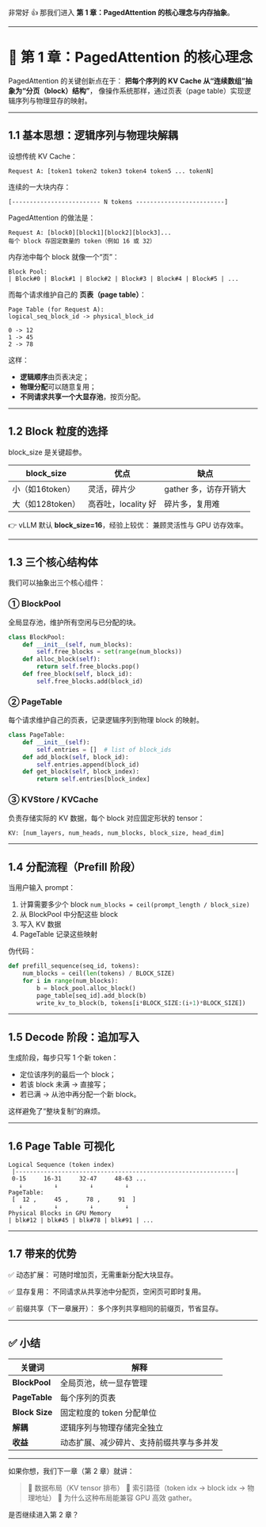 非常好 👍
 那我们进入 **第 1 章：PagedAttention 的核心理念与内存抽象**。

------

# 🧱 第 1 章：PagedAttention 的核心理念

PagedAttention 的关键创新点在于：
 **把每个序列的 KV Cache 从“连续数组”抽象为“分页（block）结构”**，
 像操作系统那样，通过页表（page table）实现逻辑序列与物理显存的映射。

------

## 1.1 基本思想：逻辑序列与物理块解耦

设想传统 KV Cache：

```text
Request A: [token1 token2 token3 token4 token5 ... tokenN]
```

连续的一大块内存：

```
[------------------------- N tokens -------------------------]
```

PagedAttention 的做法是：

```
Request A: [block0][block1][block2][block3]...
每个 block 存固定数量的 token（例如 16 或 32）
```

内存池中每个 block 就像一个“页”：

```
Block Pool:
| Block#0 | Block#1 | Block#2 | Block#3 | Block#4 | Block#5 | ...
```

而每个请求维护自己的 **页表（page table）**：

```
Page Table (for Request A):
logical_seq_block_id -> physical_block_id

0 -> 12
1 -> 45
2 -> 78
```

这样：

- **逻辑顺序**由页表决定；
- **物理分配**可以随意复用；
- **不同请求共享一个大显存池**，按页分配。

------

## 1.2 Block 粒度的选择

block_size 是关键超参。

| block_size       | 优点                | 缺点                  |
| ---------------- | ------------------- | --------------------- |
| 小（如16token）  | 灵活，碎片少        | gather 多，访存开销大 |
| 大（如128token） | 高吞吐，locality 好 | 碎片多，复用难        |

👉 vLLM 默认 **block_size=16**，经验上较优：
 兼顾灵活性与 GPU 访存效率。

------

## 1.3 三个核心结构体

我们可以抽象出三个核心组件：

### ① BlockPool

全局显存池，维护所有空闲与已分配的块。

```python
class BlockPool:
    def __init__(self, num_blocks):
        self.free_blocks = set(range(num_blocks))
    def alloc_block(self):
        return self.free_blocks.pop()
    def free_block(self, block_id):
        self.free_blocks.add(block_id)
```

### ② PageTable

每个请求维护自己的页表，记录逻辑序列到物理 block 的映射。

```python
class PageTable:
    def __init__(self):
        self.entries = []  # list of block_ids
    def add_block(self, block_id):
        self.entries.append(block_id)
    def get_block(self, block_index):
        return self.entries[block_index]
```

### ③ KVStore / KVCache

负责存储实际的 KV 数据，每个 block 对应固定形状的 tensor：

```python
KV: [num_layers, num_heads, num_blocks, block_size, head_dim]
```

------

## 1.4 分配流程（Prefill 阶段）

当用户输入 prompt：

1. 计算需要多少个 block
    `num_blocks = ceil(prompt_length / block_size)`
2. 从 BlockPool 中分配这些 block
3. 写入 KV 数据
4. PageTable 记录这些映射

伪代码：

```python
def prefill_sequence(seq_id, tokens):
    num_blocks = ceil(len(tokens) / BLOCK_SIZE)
    for i in range(num_blocks):
        b = block_pool.alloc_block()
        page_table[seq_id].add_block(b)
        write_kv_to_block(b, tokens[i*BLOCK_SIZE:(i+1)*BLOCK_SIZE])
```

------

## 1.5 Decode 阶段：追加写入

生成阶段，每步只写 1 个新 token：

- 定位该序列的最后一个 block；
- 若该 block 未满 → 直接写；
- 若已满 → 从池中再分配一个新 block。

这样避免了“整块复制”的麻烦。

------

## 1.6 Page Table 可视化

```
Logical Sequence (token index)
 |--------------------------------------------------------------|
 0-15     16-31     32-47     48-63 ...
   ↓         ↓         ↓         ↓
PageTable:
 [  12 ,     45 ,     78 ,     91  ]
   ↓         ↓         ↓         ↓
Physical Blocks in GPU Memory
| blk#12 | blk#45 | blk#78 | blk#91 | ...
```

------

## 1.7 带来的优势

✅ 动态扩展：
 可随时增加页，无需重新分配大块显存。

✅ 显存复用：
 不同请求从共享池中分配页，空闲页可即时复用。

✅ 前缀共享（下一章展开）：
 多个序列共享相同的前缀页，节省显存。

------

## ✅ 小结

| 关键词         | 解释                                     |
| -------------- | ---------------------------------------- |
| **BlockPool**  | 全局页池，统一显存管理                   |
| **PageTable**  | 每个序列的页表                           |
| **Block Size** | 固定粒度的 token 分配单位                |
| **解耦**       | 逻辑序列与物理存储完全独立               |
| **收益**       | 动态扩展、减少碎片、支持前缀共享与多并发 |

------

如果你想，我们下一章（第 2 章）就讲：

> 🔹 数据布局（KV tensor 排布）
>  🔹 索引路径（token idx → block idx → 物理地址）
>  🔹 为什么这种布局能兼容 GPU 高效 gather。

是否继续进入第 2 章？